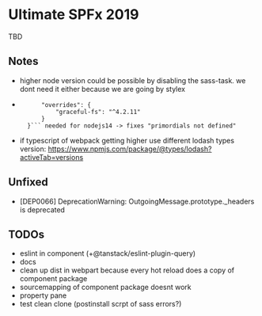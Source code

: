 # Ultimate SPFx 2019

TBD

## Notes

-   higher node version could be possible by disabling the sass-task. we dont need it either because we are going by stylex

-   ````"pnpm": {
          "overrides": {
              "graceful-fs": "^4.2.11"
          }
      }``` needed for nodejs14 -> fixes "primordials not defined"
    ````

-   if typescript of webpack getting higher use different lodash types version: https://www.npmjs.com/package/@types/lodash?activeTab=versions

## Unfixed

-   [DEP0066] DeprecationWarning: OutgoingMessage.prototype.\_headers is deprecated

## TODOs

-   eslint in component (+@tanstack/eslint-plugin-query)
-   docs
-   clean up dist in webpart because every hot reload does a copy of component package
-   sourcemapping of component package doesnt work
-   property pane
-   test clean clone (postinstall scrpt of sass errors?)
